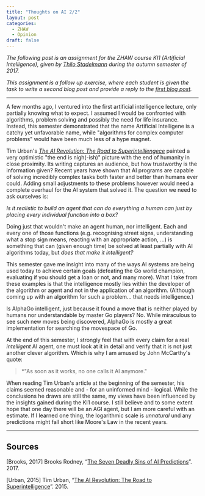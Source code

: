 ```yaml
---
title: "Thoughts on AI 2/2"
layout: post
categories:
  - ZHAW
  - Opinion
draft: false
---
```


*The following post is an assignment for the ZHAW course KI1 (Artificial Intelligence), given by [Thilo Stadelmann](http://stdm.github.io) during the autumn semester of 2017.*

*This assignment is a follow up exercise, where each student is given the task to write a second blog post and provide a reply to the [first blog post](../Thoughts-on-AI).*

---

A few months ago, I ventured into the first artificial intelligence lecture, only partially knowing what to expect. I assumed I would be confronted with algorithms, problem solving and possibly the need for life insurance. Instead, this semester demonstrated that the name Artificial Intelligene is a catchy yet unfavorable name, while "algorithms for complex computer problems" would have been much less of a hype magnet.

Tim Urban's *[The AI Revolution: The Road to Superintelliengece](https://waitbutwhy.com/2015/01/artificial-intelligence-revolution-1.html)* painted a very optimistic "the end is nigh(-ish)" picture with the end of humanity in close proximity. Its writing captures an audience, but how trustworthy is the information given? Recent years have shown that AI programs are capable of solving incredibly complex tasks both faster and better than humans ever could. Adding small adjustments to these problems however would need a complete overhaul for the AI system that solved it. The question we need to ask ourselves is:

*Is it realistic to build an agent that can do everything a human can just by placing every individual function into a box?*

Doing just that wouldn't make an agent human, nor intelligent. Each and every one of those functions (e.g. recognising street signs, understanding what a stop sign means, reacting with an appropriate action, ...) is something that can (given enough time) be solved at least partially with AI algorithms today, but *does that make it intelligent?*

This semester gave me insight into many of the ways AI systems are being used today to achieve certain goals (defeating the Go world champion, evaluating if you should get a loan or not, and many more). What I take from these examples is that the intelligence mostly lies within the developer of the algorithm or agent and not in the application of an algorithm. (Although coming up with an algorithm for such a problem... that needs intelligence.)

Is AlphaGo intelligent, just because it found a move that is neither played by humans nor understandable by master Go players? No. While miraculous to see such new moves being discovered, AlphaGo is mostly a great implementation for searching the movespace of Go.

At the end of this semester, I strongly feel that with every claim for a real *intelligent* AI agent, one must look at it in detail and verify that it is not just another clever algorithm. Which is why I am amused by John McCarthy's quote:

> *"As soon as it works, no one calls it AI anymore."

When reading Tim Urban's article at the beginning of the semester, his claims seemed reasonable and - for an uninformed mind - logical. While the conclusions he draws are still the same, my views have been influenced by the insights gained during the KI1 course. I still believe and to some extent hope that one day there will be an AGI agent, but I am more careful with an estimate. If I learned one thing, the logarithmic scale is *unnatural* und any predictions might fall short like Moore's Law in the recent years.

---

## Sources
[Brooks, 2017] Brooks Rodney, “[The Seven Deadly Sins of AI Predictions](https://www.technologyreview.com/s/609048/the-seven-deadly-sins-of-ai-predictions/)”. 2017.

[Urban, 2015] Tim Urban, “[The AI Revolution: The Road to Superintelligence](https://waitbutwhy.com/2015/01/artificial-intelligence-revolution-1.html)”. 2015.

